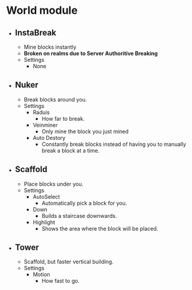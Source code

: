 # World module

* ## InstaBreak 
  - Mine blocks instantly
  - **Broken on realms due to Server Authoritive Breaking**
  - Settings
    - None

* ## Nuker
  - Break blocks around you.
  - Settings
    - Raduis
      - How far to break.
    - Veinminer
      - Only mine the block you just mined
    - Auto Destory
      - Constantly break blocks instead of having you to manually break a block at a time.

* ## Scaffold
  - Place blocks under you.
  - Settings
    - AutoSelect
      - Automatically pick a block for you.
    - Down
      - Builds a staircase downwards.
    - Highlight
      - Shows the area where the block will be placed.

* ## Tower
  - Scaffold, but faster vertical building.
  - Settings
    - Motion
      - How fast to go.